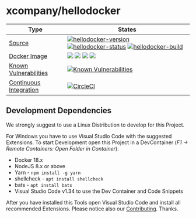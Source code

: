 # xcompany/hellodocker

| Type | States |
|---|---|
| [Source](https://github.com/xcompany/hellodocker "View Source") | [![hellodocker-version](https://img.shields.io/badge/Version-0.1.4-brightgreen.svg?style=flat)](https://github.com/xcompany/hellodocker) [![hellodocker-status](https://img.shields.io/badge/Status-development%201-brightgreen.svg?style=flat)](https://github.com/xcompany/hellodocker/releases) [![hellodocker-build](https://img.shields.io/badge/Builds-19-brightgreen.svg?style=flat)](https://github.com/xcompany/hellodocker) |
| [Docker Image](https://cloud.docker.com/u/xcompany/repository/docker/xcompany "Show Image on Docker Hub") | [![](https://images.microbadger.com/badges/image/xcompany/hellodocker.svg)](https://microbadger.com/images/xcompany/hellodocker "Get your own image badge on microbadger.com") [![](https://images.microbadger.com/badges/version/xcompany/xbuild.svg)](https://microbadger.com/images/xcompany/hellodocker "Get your own version badge on microbadger.com") [![](https://images.microbadger.com/badges/commit/xcompany/xbuild.svg)](https://microbadger.com/images/xcompany/hellodocker "Get your own commit badge on microbadger.com") [![](https://images.microbadger.com/badges/license/xcompany/hellodocker.svg)](https://microbadger.com/images/xcompany/hellodocker "Get your own license badge on microbadger.com") |
| [Known Vulnerabilities](https://snyk.io//test/github/xcompany/hellodocker "View Security Status") |[![Known Vulnerabilities](https://snyk.io//test/github/xcompany/hellodocker/badge.svg?targetFile=package.json)](https://snyk.io//test/github/xcompany/hellodocker?targetFile=package.json) |
| [Continuous Integration](https://circleci.com/gh/xcompany/hellodocker/tree/master "View Build Status") | [![CircleCI](https://circleci.com/gh/xcompany/hellodocker/tree/master.svg?style=svg)](https://circleci.com/gh/xcompany/hellodocker/tree/master) |


## Development Dependencies

We strongly suggest to use a Linux Distribution to develop for this Project.

For Windows you have to use Visual Studio Code with the suggested Extensions. To start Development open this Project in a DevContainer (*F1 -> Remote Containers: Open Folder in Container*).

- Docker 18.x
- NodeJS 8.x or above
- Yarn - `npm install -g yarn`
- shellcheck - `apt install shellcheck`
- bats - `apt install bats`
- Visual Studio Code v1.34 to use the Dev Container and Code Snippets

After you have installed this Tools open Visual Studio Code and install all recommended Extensions. Please notice also our [Contributing](CONTRIBUTING.md). Thanks.


